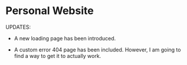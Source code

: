 # Personal Website

UPDATES:

* A new loading page has been introduced.

* A custom error 404 page has been included. However, I am going to find a way to get it to actually work.
